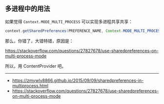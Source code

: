 多进程中的用法
---

如果觉得 `Context.MODE_MULTI_PROCESS` 可以实现多进程共享共享：

```java
context.getSharedPreferences(PREFERENCE_NAME, Context.MODE_MULTI_PROCESS);
```

那么，你错了，大错特错，原因是：

https://stackoverflow.com/questions/27827678/use-sharedpreferences-on-multi-process-mode

所以，用 ContentProvider 吧。

---

* https://zmywly8866.github.io/2015/09/09/sharedpreferences-in-multiprocess.html
* https://stackoverflow.com/questions/27827678/use-sharedpreferences-on-multi-process-mode
